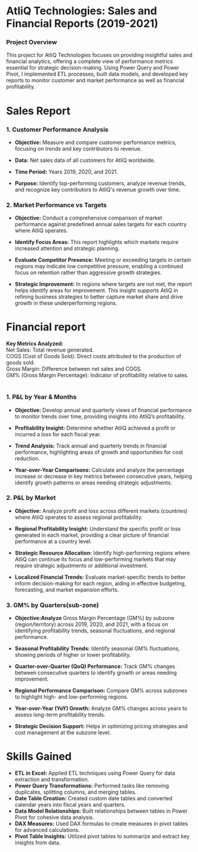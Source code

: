 # AtliQ Technologies: Sales and Financial Reports (2019-2021)
### Project Overview
This project for AtliQ Technologies focuses on providing insightful sales and financial analytics, offering a complete view of performance metrics essential for strategic decision-making. Using Power Query and Power Pivot, I implemented ETL processes, built data models, and developed key reports to monitor customer and market performance as well as financial profitability.

# Sales Report
### 1. Customer Performance Analysis<br>
- **Objective:** Measure and compare customer performance metrics, focusing on trends and key contributors to revenue.<br>

- **Data:** Net sales data of all customers for AtliQ worldwide.<br>

- **Time Period:** Years 2019, 2020, and 2021.<br>

- **Purpose:** Identify top-performing customers, analyze revenue trends, and recognize key contributors to AtliQ's revenue growth over time.<br>


### 2. Market Performance vs Targets<br>
- **Objective:** Conduct a comprehensive comparison of market performance against predefined annual sales targets for each country where AtliQ operates.<br>

- **Identify Focus Areas:** This report highlights which markets require increased attention and strategic planning.<br>

- **Evaluate Competitor Presence:** Meeting or exceeding targets in certain regions may indicate low competitive pressure, enabling a continued focus on retention rather than aggressive growth strategies.<br>

- **Strategic Improvement:** In regions where targets are not met, the report helps identify areas for improvement. This insight supports AtliQ in refining business strategies to better capture market share and drive growth in these underperforming regions.<br>



# Financial report<br>

**Key Metrics Analyzed:**<br>
Net Sales: Total revenue generated.<br>
COGS (Cost of Goods Sold): Direct costs attributed to the production of goods sold.<br>
Gross Margin: Difference between net sales and COGS.<br>
GM% (Gross Margin Percentage): Indicator of profitability relative to sales.<br>
<br>
### 1. P&L by Year & Months<br>
- **Objective:** Develop annual and quarterly views of financial performance to monitor trends over time, providing insights into AtliQ’s profitability.<br>

- **Profitability Insight:** Determine whether AtliQ achieved a profit or incurred a loss for each fiscal year.<br>

- **Trend Analysis:** Track annual and quarterly trends in financial performance, highlighting areas of growth and opportunities for cost reduction.<br>

- **Year-over-Year Comparisons:** Calculate and analyze the percentage increase or decrease in key metrics between consecutive years, helping identify growth patterns or areas needing strategic adjustments.<br>


### 2. P&L by Market<br>
- **Objective:** Analyze profit and loss across different markets (countries) where AtliQ operates to assess regional profitability.<br>

- **Regional Profitability Insight:** Understand the specific profit or loss generated in each market, providing a clear picture of financial performance at a country level.<BR>

- **Strategic Resource Allocation:** Identify high-performing regions where AtliQ can continue its focus and low-performing markets that may require strategic adjustments or additional investment.<br>

- **Localized Financial Trends:** Evaluate market-specific trends to better inform decision-making for each region, aiding in effective budgeting, forecasting, and market expansion efforts.<br>

### 3. GM% by Quarters(sub-zone)

- **Objective:Analyze** Gross Margin Percentage (GM%) by subzone (region/territory) across 2019, 2020, and 2021, with a focus on identifying profitability trends, seasonal fluctuations, and regional performance.

- **Seasonal Profitability Trends:** Identify seasonal GM% fluctuations, showing periods of higher or lower profitability.
  
- **Quarter-over-Quarter (QoQ) Performance:** Track GM% changes between consecutive quarters to identify growth or areas needing improvement.
  
- **Regional Performance Comparison:** Compare GM% across subzones to highlight high- and low-performing regions.
  
- **Year-over-Year (YoY) Growth:** Analyze GM% changes across years to assess long-term profitability trends.
  
- **Strategic Decision Support:** Helps in optimizing pricing strategies and cost management at the subzone level.



# Skills Gained<br>
- **ETL in Excel:** Applied ETL techniques using Power Query for data extraction and transformation.<br>
- **Power Query Transformations:** Performed tasks like removing duplicates, splitting columns, and merging tables.<br>
- **Date Table Creation:** Created custom date tables and converted calendar years into fiscal years and quarters.<br>
- **Data Model Relationships:** Built relationships between tables in Power Pivot for cohesive data analysis.<br>
- **DAX Measures:** Used DAX formulas to create measures in pivot tables for advanced calculations.<br>
- **Pivot Table Insights:** Utilized pivot tables to summarize and extract key insights from data.<br>
